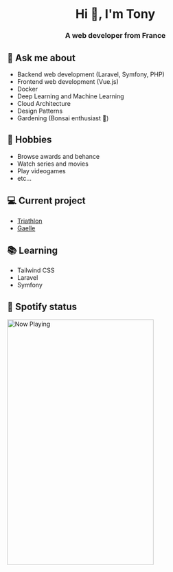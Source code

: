 <h1 align="center">Hi 👋, I'm Tony</h1>
<h3 align="center">A web developer from France</h3>

## 💬 Ask me about
- Backend web development (Laravel, Symfony, PHP)
- Frontend web development (Vue.js)
- Docker
- Deep Learning and Machine Learning
- Cloud Architecture
- Design Patterns
- Gardening (Bonsai enthusiast :evergreen_tree:)

## 📅 Hobbies
- Browse awards and behance 
- Watch series and movies
- Play videogames
- etc...

## 💻 Current project
- [Triathlon](https://github.com/TonyWTillet/triathlon)
- [Gaelle](https://github.com/TonyWTillet/gaelle)

## 📚 Learning
- Tailwind CSS
- Laravel
- Symfony

## 🎵 Spotify status

<a href="https://jvillegasd-spotify.vercel.app/api/song/?opened">
  <img src="https://jvillegasd-spotify.vercel.app/api/song" width="341" height="571" alt="Now Playing">
</a>

<!-- <div id = "some_issues">
  <p>It is a little list of problems you can face while implementing this kind of stuff</p>
  <ul id = "problem_list">
    <li>
      Github tend to cache anonymized URL, so you should visit this link if you have problem with image cache.
      https://docs.github.com/es/github/authenticating-to-github/about-anonymized-image-urls
    </li>
    <li>
      When you wrap your HTML in SVG/foreignObject maybe nothing show up. You can solve this issue visiting this link.
      https://stackoverflow.com/questions/13848039/svg-foreignobject-contents-do-not-display-unless-plain-text
    </li>
  </ul>
</div> -->
